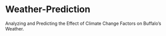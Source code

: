 # Weather-Prediction
Analyzing and Predicting the Effect of Climate Change Factors on Buffalo’s Weather. 
